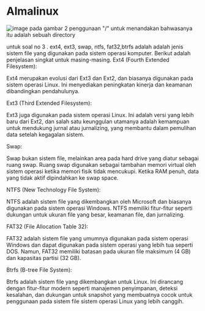 # Almalinux
![image](https://github.com/wandagolop17/Installasi-Sistem-oprasi-Linux/assets/126410981/b220d7d3-387d-499c-8d1e-706cc55b7338)
pada gambar 2 penggunaan "/" untuk menandakan bahwasanya itu adalah sebuah directory

untuk soal no 3 . ext4, ext3, swap, ntfs, fat32,btrfs adalah adalah jenis sistem file yang digunakan pada sistem operasi komputer. Berikut adalah penjelasan singkat untuk masing-masing.
Ext4 (Fourth Extended Filesystem):

Ext4 merupakan evolusi dari Ext3 dan Ext2, dan biasanya digunakan pada sistem operasi Linux. Ini menyediakan peningkatan kinerja dan keamanan dibandingkan pendahulunya.

Ext3 (Third Extended Filesystem):

Ext3 juga digunakan pada sistem operasi Linux. Ini adalah versi yang lebih baru dari Ext2, dan salah satu keunggulan utamanya adalah kemampuan untuk mendukung jurnal atau jurnalizing, yang membantu dalam pemulihan data setelah kegagalan sistem.

Swap:

Swap bukan sistem file, melainkan area pada hard drive yang diatur sebagai ruang swap. Ruang swap digunakan sebagai tambahan memori virtual oleh sistem operasi ketika memori fisik tidak mencukupi. Ketika RAM penuh, data yang tidak aktif dipindahkan ke swap space.

NTFS (New Technology File System):

NTFS adalah sistem file yang dikembangkan oleh Microsoft dan biasanya digunakan pada sistem operasi Windows. NTFS memiliki fitur-fitur seperti dukungan untuk ukuran file yang besar, keamanan file, dan jurnalizing.

FAT32 (File Allocation Table 32):

FAT32 adalah sistem file yang umumnya digunakan pada sistem operasi Windows dan dapat digunakan pada sistem operasi yang lebih tua seperti DOS. Namun, FAT32 memiliki batasan pada ukuran file maksimum (4 GB) dan kapasitas partisi (32 GB).

Btrfs (B-tree File System):

Btrfs adalah sistem file yang dikembangkan untuk Linux. Ini dirancang dengan fitur-fitur modern seperti manajemen penyimpanan, deteksi kesalahan, dan dukungan untuk snapshot yang membuatnya cocok untuk penggunaan pada sistem file sistem operasi Linux yang lebih canggih.
